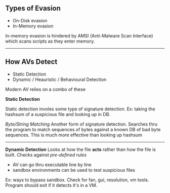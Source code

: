 ## Types of Evasion

- On-Disk evasion
- In-Memory evasion

In-memory evasion is hindered by AMSI (Anti-Malware Scan Interface) which scans scripts as they enter memory.


---

## How AVs Detect

- Static Detection
- Dynamic / Heauristic / Behavioural Detection

Modern AV relies on a combo of these


**Static Detection**

Static detection involes some type of signature detection. Ex: taking the hashsum of a suspicious file and looking up in DB. 

*Byte/String Matching*
Another form of signature detection. Searches thru the program to match sequences of bytes against a known DB of bad byte sequences. This is much more effective than looking up hashsum


---

**Dynamic Detection**
Looks at how the file **acts** rather than how the file is built.
Checks against _pre-defined rules_

- AV can go thru executable line by line
- sandbox environments can be used to test suspicious files

Ex: ways to bypass sandbox. Check for fan, gui, resolution, vm tools. Program should exit if it detects it's in a VM.


